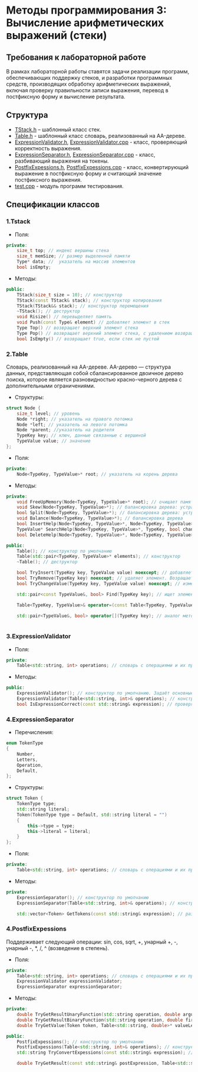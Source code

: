 # Методы программирования 3: Вычисление арифметических выражений (стеки)

## Требования к лабораторной работе
В рамках лабораторной работы ставятся задачи реализации программ, обеспечивающих поддержку стеков, и разработки программных средств, производящих обработку арифметических выражений, включая проверку правильности записи выражения, перевод в постфиксную форму и вычисление результата.
    
## Структура
* [TStack.h](https://github.com/Namxobick/unn-cpp/blob/main/second-year(2022-2023)/postfix-expressions/PostfixExpressions/TStack.h) – шаблонный класс стек.
* [Table.h](https://github.com/Namxobick/unn-cpp/blob/main/second-year(2022-2023)/postfix-expressions/PostfixExpressions/Table.h) - шаблонный класс словарь, реализованный на AA-дереве.
* [ExpressionValidator.h](https://github.com/Namxobick/unn-cpp/blob/main/second-year(2022-2023)/postfix-expressions/PostfixExpressions/ExpressionValidator.h), [ExpressionValidator.cpp](https://github.com/Namxobick/unn-cpp/blob/main/second-year(2022-2023)/postfix-expressions/PostfixExpressions/ExpressionValidator.cpp) - класс, проверяющий корректность выражения.
* [ExpressionSeparator.h](https://github.com/Namxobick/unn-cpp/blob/main/second-year(2022-2023)/postfix-expressions/PostfixExpressions/ExpressionSeparator.h), [ExpressionSeparator.cpp](https://github.com/Namxobick/unn-cpp/blob/main/second-year(2022-2023)/postfix-expressions/PostfixExpressions/ExpressionSeparator.cpp) - класс, разбивающий выражения на токены.
* [PostfixExpessions.h](https://github.com/Namxobick/unn-cpp/blob/main/second-year(2022-2023)/postfix-expressions/PostfixExpressions/PostfixExpessions.h), [PostfixExpessions.cpp](https://github.com/Namxobick/unn-cpp/blob/main/second-year(2022-2023)/postfix-expressions/PostfixExpressions/PostfixExpessions.cpp) - класс, конвертирующий выражение в постфиксную форму и считающий значение постфиксного выражения.
* [test.cpp](https://github.com/Namxobick/unn-cpp/blob/main/second-year(2022-2023)/postfix-expressions/test/test.cpp) - модуль программ тестирования.

## Спецификации классов
### 1.Tstack
* Поля:
```cpp
private:
    size_t top; // индекс вершины стека
    size_t memSize; // размер выделенной памяти
    Type* data; //  указатель на массив элементов
    bool isEmpty;
```
* Методы:
```cpp
public:
    TStack(size_t size = 10); // конструктор
    TStack(const TStack& stack); // конструктор копирования
    TStack(TStack&& stack); // конструктор перемещения
    ~TStack(); // деструктор
    void Risize() // перевыделяет память
    void Push(const Type& element) // добавляет элемент в стек
    Type Top() // возвращает верхний элемент стека
    Type Pop() // возвращает верхний элемент стека, с удалением возвращаемого значения из стека
    bool IsEmpty() // возвращает true, если стек не пустой
```
### 2.Table
Словарь, реализованный на AA-дереве.
АA-дерево — структура данных, представляющая собой сбалансированное двоичное дерево поиска, которое является разновидностью красно-черного дерева с дополнительными ограничениями.
* Структуры:
```cpp
struct Node {
    size_t level; // уровень
    Node *right; // указатель на правого потомка
    Node *left; // указатель на левого потомка
    Node *parent; //указатель на родителя
    TypeKey key; // ключ, данные связанные с вершиной
    TypeValue value; // значение
};
```
* Поля:
```cpp
private:
    Node<TypeKey, TypeValue>* root; // указатель на корень дерева
```  
* Методы:
```cpp
private:
    void FreeUpMemory(Node<TypeKey, TypeValue>* root); // очищает память, проходя по всему дереву
    void Skew(Node<TypeKey, TypeValue>*); // балансировка дерева: устранение левого горизонтального ребра
    bool Split(Node<TypeKey, TypeValue>*); // балансировка дерева: устранение двух последовательных правых горизонтальных ребер
    void Balance(Node<TypeKey, TypeValue>*); // балансировка дерева
    bool InsertHelp(Node<TypeKey, TypeValue>*, Node<TypeKey, TypeValue>*); // вспомогающий метод, для вставки элемента. Возращает true, если удалось вставить элемент
    TypeValue* SearchHelp(Node<TypeKey, TypeValue>*, TypeKey, bool change = false, TypeValue* newValue = nullptr); // вспомогающий метод для поиска элемента. Выбрасывает ошибку, если ключ не найден.
    bool DeleteHelp(Node<TypeKey, TypeValue>*, Node<TypeKey, TypeValue>*, TypeKey); // вспомогающий метод для удаления элемента.  Возращает true, если удалось удалить элемент

public:
    Table(); // конструктор по умолчанию
    Table(std::pair<TypeKey, TypeValue>* elements); // конструктор
    ~Table(); // деструктор

    bool TryInsert(TypeKey key, TypeValue value) noexcept; // добавляет новый элемент. Возращает true, если удалось вставить элемент
    bool TryRemove(TypeKey key) noexcept; // удаляет элемент. Возращает true, если удалось вставить элемент
    bool TryChangeValue(TypeKey key, TypeValue value) noexcept; // изменяет значение элемента по ключу. Возращает true, если удалось изменить элемент

    std::pair<const TypeValue&, bool> Find(TypeKey key); // ищет элемент по ключу. Возращает пару: если элемент найден, то возращает значение элемента и true, иначе - дефолтное значение и false

    Table<TypeKey, TypeValue>& operator=(const Table<TypeKey, TypeValue> other);

    std::pair<TypeValue&, bool> operator[](TypeKey key); // аналог метода Find
    
```  

### 3.ExpressionValidator
* Поля:
```cpp
private:
    Table<std::string, int> operations; // словарь с операциями и их приоритетами
``` 
* Методы:
```cpp
public:
    ExpressionValidator(); // конструктор по умолчанию. Задаёт основные операции. 
    ExpressionValidator(Table<std::string, int>& operations); // конструктор
    bool IsExpressionCorrect(const std::string& expression); // проверяет выражение на корректность
``` 
### 4.ExpressionSeparator
* Перечисления:
```cpp
enum TokenType
{
    Number,
    Letters,
    Operation,
    Default,
};
```
* Структуры:
```cpp
struct Token {
    TokenType type;
    std::string literal;
    Token(TokenType type = Default, std::string literal = "")
    {
        this->type = type;
        this->literal = literal;
    }
};
```
* Поля:
```cpp
private:
    Table<std::string, int> operations; // словарь с операциями и их приоритетами
``` 
* Методы:
```cpp
private:
    ExpressionSeparator(); // конструктор по умолчанию
    ExpressionSeparator(Table<std::string, int>& operations); // конструктор

    std::vector<Token> GetTokens(const std::string& expression); // разбивает выражения на токены
```

### 4.PostfixExpessions
Поддерживает следующий операции: sin, cos, sqrt, +, унарный +, -, унарный -, *, /, ^ (возведение в степень).
* Поля:
```cpp
private:
    Table<std::string, int> operations; // словарь с операциями и их приоритетами 
    ExpressionValidator expressionValidator;
    ExpressionSeparator expressionSeparator;
``` 
* Методы:
```cpp
private:
    double TryGetResultUnaryFunction(std::string operation, double argument); // возвращает значение унарной функции. Выбрасывает исключение, если операция не может быть выполнена для входного аргумента
    double TryGetResultBinaryFunction(std::string operation, double firstArgument, double secondArgument); // возвращает значение бинарной функции. Выбрасывает исключение, если операция не может быть выполнена для входных аргументов
    double TryGetValue(Token token, Table<std::string, double>* valueLetters); // возвращает значение переменной. Выбрасывает исключение, если значение не найдено

public:
    PostfixExpessions(); // конструктор по умолчанию
    PostfixExpessions(Table<std::string, int>& operations); // конструктор
    std::string TryConvertExpessions(const std::string& expression); // конвертирует выражение в постфиксную форму. Выбрасывает исключение, если выражение некорректно 

    double TryGetResult(const std::string& postExpression, Table<std::string, double>* valueLetters = nullptr); // считает значение выражения в постфиксной форме. Выбрасывает ошибку, если невозможно выполнить какую-либо из операций
```
